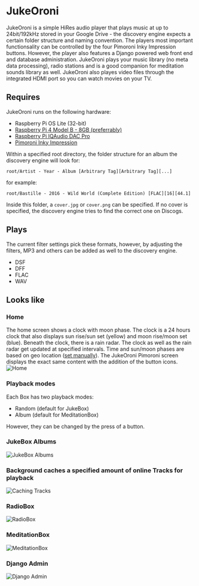 # JukeOroni

JukeOroni is a simple HiRes audio player that plays music at
up to 24bit/192kHz stored in your Google Drive - the discovery engine
expects a certain folder structure and naming convention. 
The players most important functionsality can be
controlled by the four Pimoroni Inky Impression buttons. However,
the player also features a Django powered web front end and database
administration. JukeOroni plays your music library (no meta data processing),
radio stations and is a good companion for meditation sounds library as well. 
JukeOroni also playes video files through the integrated
HDMI port so you can watch movies on your TV.

## Requires

JukeOroni runs on the following hardware:
- Raspberry Pi OS Lite (32-bit)
- [Raspberry Pi 4 Model B - 8GB (preferrably)](https://www.raspberrypi.org/products/raspberry-pi-4-model-b/)
- [Raspberry Pi IQAudio DAC Pro](https://www.raspberrypi.org/products/iqaudio-dac-pro/)
- [Pimoroni Inky Impression](https://shop.pimoroni.com/products/inky-impression)

Within a specified root directory, the folder structure for an 
album the discovery engine will look for:

`root/Artist - Year - Album [Arbitrary Tag][Arbitrary Tag][...]`

for example:

`root/Bastille - 2016 - Wild World (Complete Edition) [FLAC][16][44.1]`

Inside this folder, a `cover.jpg` or `cover.png` can be specified.
If no cover is specified, the discovery engine tries to find the
correct one on Discogs.

## Plays


The current filter settings pick these formats,
however, by adjusting the filters, MP3 and others
can be added as well to the discovery engine.
- DSF
- DFF
- FLAC
- WAV

## Looks like

### Home
The home screen shows a clock with moon phase. The clock is a 24 hours
clock that also displays sun rise/sun set (yellow) and moon rise/moon set (blue).
Beneath the clock, there is a rain radar. The clock as well as the rain radar
get updated at specified intervals. Time and sun/moon phases are based on
geo location ([set manually](https://github.com/michimussato/jukeoroni/blob/582f4d8ecdd4ece50bcb7508c921551890bdd728/player/jukeoroni/settings.py#L639)).
The JukeOroni Pimoroni screen displays the exact same content with the addition of
the button icons.
![Home](readme/Screenshot2022-11-24at19-24-09JukeOroni.png)

### Playback modes

Each Box has two playback modes:
- Random (default for JukeBox)
- Album (default for MeditationBox)

However, they can be changed by the press of a button.

### JukeBox Albums
![JukeBox Albums](readme/Screenshot2022-11-24at19-19-33JukeOroni.png)

### Background caches a specified amount of online Tracks for playback
![Caching Tracks](readme/Screenshot2022-11-25at00-58-56JukeOroni.png)

### RadioBox
![RadioBox](readme/Screenshot2022-11-24at19-20-35JukeOroni.png)

### MeditationBox
![MeditationBox](readme/Screenshot2022-11-24at19-21-50JukeOroni.png)

### Django Admin
![Django Admin](readme/Screenshot2022-11-24at19-38-53SelectalbumtochangeDjangositeadmin.png)
